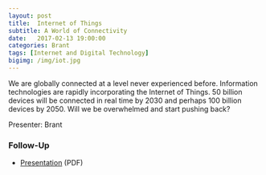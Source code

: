 ```yaml
---
layout: post
title:  Internet of Things
subtitle: A World of Connectivity
date:   2017-02-13 19:00:00
categories: Brant
tags: [Internet and Digital Technology]
bigimg: /img/iot.jpg
---
```


We are globally connected at a level never experienced before. Information technologies are rapidly incorporating the Internet of Things. 50 billion devices will be connected in real time by 2030 and perhaps 100 billion devices by 2050. Will we be overwhelmed and start pushing back?

Presenter: Brant 

### Follow-Up

* [Presentation](/assets/present/2017/internet-of-things.pdf) (PDF) 

